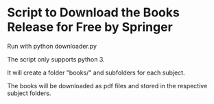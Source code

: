 
# Script to Download the Books Release for Free by Springer  

Run with python downloader.py 

The script only supports python 3. 

It will create a folder "books/" and subfolders for each subject.

The books will be downloaded as pdf files and stored in the respective subject folders.




